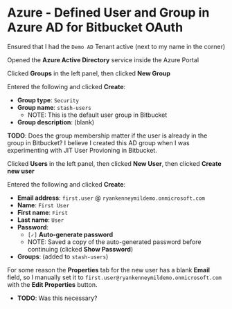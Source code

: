 # Azure - Defined User and Group in Azure AD for Bitbucket OAuth

Ensured that I had the `Demo AD` Tenant active (next to my name in the corner)

Opened the **Azure Active Directory** service inside the Azure Portal

Clicked **Groups** in the left panel, then clicked **New Group**

Entered the following and clicked **Create**:

* **Group type**: `Security`
* **Group name**: `stash-users`
    * NOTE: This is the default user group in Bitbucket
* **Group description**: (blank)

**TODO**: Does the group membership matter if the user is already in the group in Bitbucket?
I believe I created this AD group when I was experimenting with JIT User Provioning in Bitbucket.

Clicked **Users** in the left panel, then clicked **New User**, then clicked **Create new user**

Entered the following and clicked **Create**:

* **Email address**: `first.user` @ `ryankenneymildemo.onmicrosoft.com`
* **Name**: `First User`
* **First name**: `First`
* **Last name**: `User`
* **Password**:
    * `[✓]` **Auto-generate password**
    * NOTE: Saved a copy of the auto-generated password before continuing (clicked **Show Password**)
* **Groups**: (added to `stash-users`)

For some reason the **Properties** tab for the new user has a blank **Email** field,
so I manually set it to `first.user@ryankenneymildemo.onmicrosoft.com` with the **Edit Properties** button.

* **TODO**: Was this necessary?
